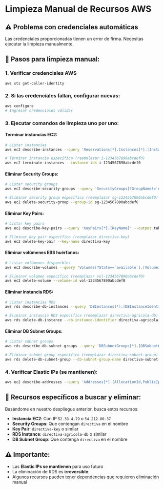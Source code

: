 # Limpieza Manual de Recursos AWS

## ⚠️ Problema con credenciales automáticas

Las credenciales proporcionadas tienen un error de firma. Necesitas ejecutar la limpieza manualmente.

## 🔧 Pasos para limpieza manual:

### 1. Verificar credenciales AWS
```bash
aws sts get-caller-identity
```

### 2. Si las credenciales fallan, configurar nuevas:
```bash
aws configure
# Ingresar credenciales válidas
```

### 3. Ejecutar comandos de limpieza uno por uno:

#### Terminar instancias EC2:
```bash
# Listar instancias
aws ec2 describe-instances --query 'Reservations[*].Instances[*].[InstanceId,State.Name,PublicIpAddress]' --output table

# Terminar instancia específica (reemplazar i-1234567890abcdef0)
aws ec2 terminate-instances --instance-ids i-1234567890abcdef0
```

#### Eliminar Security Groups:
```bash
# Listar security groups
aws ec2 describe-security-groups --query 'SecurityGroups[?GroupName!=`default`].[GroupId,GroupName]' --output table

# Eliminar security group específico (reemplazar sg-1234567890abcdef0)
aws ec2 delete-security-group --group-id sg-1234567890abcdef0
```

#### Eliminar Key Pairs:
```bash
# Listar key pairs
aws ec2 describe-key-pairs --query 'KeyPairs[*].[KeyName]' --output table

# Eliminar key pair específico (reemplazar directiva-key)
aws ec2 delete-key-pair --key-name directiva-key
```

#### Eliminar volúmenes EBS huérfanos:
```bash
# Listar volúmenes disponibles
aws ec2 describe-volumes --query 'Volumes[?State==`available`].[VolumeId,Size,VolumeType]' --output table

# Eliminar volumen específico (reemplazar vol-1234567890abcdef0)
aws ec2 delete-volume --volume-id vol-1234567890abcdef0
```

#### Eliminar instancia RDS:
```bash
# Listar instancias RDS
aws rds describe-db-instances --query 'DBInstances[*].[DBInstanceIdentifier,DBInstanceStatus]' --output table

# Eliminar instancia RDS específica (reemplazar directiva-agricola-db)
aws rds delete-db-instance --db-instance-identifier directiva-agricola-db --skip-final-snapshot --delete-automated-backups
```

#### Eliminar DB Subnet Groups:
```bash
# Listar subnet groups
aws rds describe-db-subnet-groups --query 'DBSubnetGroups[*].[DBSubnetGroupName]' --output table

# Eliminar subnet group específico (reemplazar directiva-subnet-group)
aws rds delete-db-subnet-group --db-subnet-group-name directiva-subnet-group
```

### 4. Verificar Elastic IPs (se mantienen):
```bash
aws ec2 describe-addresses --query 'Addresses[*].[AllocationId,PublicIp,InstanceId]' --output table
```

## 🎯 Recursos específicos a buscar y eliminar:

Basándome en nuestro despliegue anterior, busca estos recursos:

- **Instancia EC2**: Con IP `52.38.4.79` o `54.212.80.37`
- **Security Groups**: Que contengan `directiva` en el nombre
- **Key Pair**: `directiva-key` o similar
- **RDS Instance**: `directiva-agricola-db` o similar
- **DB Subnet Group**: Que contenga `directiva` en el nombre

## ⚠️ Importante:
- Las **Elastic IPs se mantienen** para uso futuro
- La eliminación de RDS es **irreversible**
- Algunos recursos pueden tener dependencias que requieren eliminación manual
